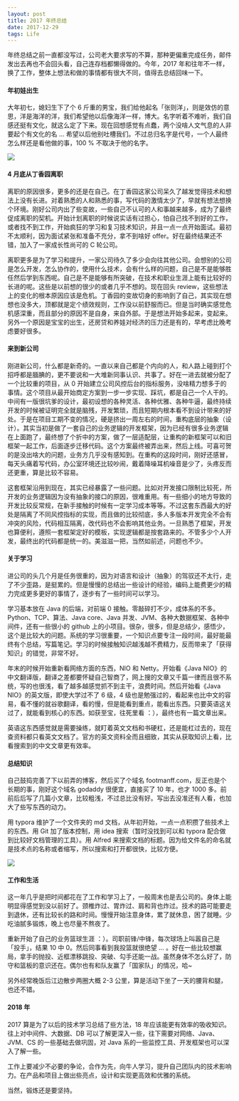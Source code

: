 ```yaml
---
layout: post
title: 2017 年终总结
date: 2017-12-29
tags: Life
---
```


年终总结之前一直都没写过，公司老大要求写的不算，那种更偏重完成任务，邮件发出去再也不会回头看，自己连存档都懒得做的。今年，2017 年和往年不一样，换了工作，整体上想法和做的事情都有很大不同，值得去总结回味一下。

<!-- more -->

#### 年初娃出生

大年初七，媳妇生下了个 6 斤重的男宝，我们给他起名「张则洋」，则是效仿的意思，洋是海洋的洋，我们希望他以后像海洋一样，博大。名字听着不难听，我们自感还挺有文化，就这么定了下来。现在回想感觉有点蠢，两个没啥人文气息的人非要起个有文化的名 … 希望以后他别吐槽我们。不过总归名字是代号，一个人最终怎么样还是看他做的事，100 % 不取决于他的名字。

![](http://note-1255449501.file.myqcloud.com/2017-12-29-121359.png)

#### 4 月底从丁香园离职

离职的原因很多，更多的还是在自己。在丁香园这家公司呆久了越发觉得技术和想法上没有长进。对着熟悉的人和熟悉的事，写代码的激情太少了，早就有想法想换个环境。刚好公司内出了些变故，一些自己不认可的人和事越来越多，成为了最终促成离职的契机。开始计划离职的时候说实话有过担心，怕自己找不到好的工作，或者找不到工作，开始疯狂的学习和复习技术知识，并且一点一点开始面试。最初不太顺利，因为面试紧张和准备不充分，拿不到啥好 offer。好在最终结果还不错，加入了一家成长性尚可的 C 轮公司。

离职更多是为了学习和提升，一家公司待久了多少会向往其他公司。会想别的公司是怎么开发，怎么协作的，使用什么技术，会有什么样的问题，自己是不是能够胜任然后学到东西呢。自己是不是能够有所突破，在技术和职业生涯上能有比较好的长进的呢。这些是以前想的很少的或者几乎不想的。现在回头 review，这些想法上的变化的根本原因应该是危机。丁香园的变故切身的影响到了自己，其实现在想想也没多大，顶都就是定个绩效规则，工作没以前舒服而已。但是当时确实感觉危机感深重，而且部分的原因不是自身，来自外部。于是想法开始多起来，变起来。另外一个原因是宝宝的出生，还房贷和养娃对经济的压力还是有的，早考虑比晚考虑要好很多。

#### 来到新公司

刚进新公司，什么都是新奇的。一直以来自己都是个内向的人，和人路上碰到打个招呼都是腼腆的，更不要说和一大堆新同事认识、共事了。好在一进去就被分配了一个比较重的项目，从 0 开始建立公司风控后台的指标服务，没啥精力想多于的事情。这个项目从最开始商定方案到一步一步实现、踩坑，都是自己一个人干的。中间有一版很坑爹的设计，最初设想的各种灵活、各种优雅、各种牛逼，最终持续开发的时候被证明完全就是脑残，开发繁琐，而且短期内根本看不到设计带来的好处。于是在项目工期不变的情况，硬是挤出一周左右的时间，重构底层的抽象（设计）。其实当初是做了一套自己的业务逻辑的开发框架，因为已经有很多业务逻辑在上面跑了，最终想了个折中的方案，做了一层适配层，让重构的新框架可以和旧框架一起工作，后面逐步迁移代码。这个方案最终被弄出来，然后上线。可喜可贺的是没出啥大的问题，业务方几乎没有感知到。在重构的这段时间，刚好还感冒，每天头痛着写代码，办公室环境还比较吵闹，戴着降噪耳机噪音是少了，头疼反而还更重，算是比较不容易。

这套框架沿用到现在，其实已经暴露了一些问题。比如对开发接口限制比较死，所开发的业务逻辑因为没有抽象的接口的原因，很难重用。有一些细小的地方导致的开发比较反常规，在新手接触的时候有一定学习成本等等。不过这套东西最大的好处是隔离了不同风控指标的实现，而且做的比较彻底，多人多版本开发完全不会有冲突的风险，代码相互隔离，改代码也不会影响其他业务。一旦熟悉了框架，开发也算便利，遵照一套框架定好的模板，实现逻辑都是按套路来的。不管多少个人开发，最终出的代码都是统一的。美滋滋一把，当然如前述，问题也不少。

#### 关于学习

进公司的头几个月是任务很重的，因为对语言和设计（抽象）的驾驭还不太行，走了不少歪路，是挺累的。但是慢慢的总结出一些设计的经验，编码上能费更少的精力完成更多更好的事情了，逐步有了一些时间可以学习。

学习基本放在 Java 的后端，对前端 0 接触。零敲碎打不少，成体系的不多。Python、TCP、算法、Java core、Java 并发、JVM、各种大数据框架、各种中间件，还有一些很小的 github 上的小项目。很杂，很多，但是总结少，感悟少，这个是比较大的问题。系统的学习很重要，一个知识点要专注一段时间，最好能最终有个总结，写篇笔记。学习的时候接触知识越浅越不费精力，反而带来了「获得知识」的错觉，非常不好。

年末的时候开始重新看网络方面的东西，NIO 和 Netty。开始看《Java NIO》的中文翻译版，翻译之差都要怀疑自己智商了，网上搜的文章又千篇一律而且很不系统，写的也很浅，看了越多越感觉抓不到主干，浪费时间。然后开始看《Java NIO》的英文版，即使大学过不了 6 级，4 级也是勉强过的，看起来也比中文的容易，看不懂的就谷歌翻译，看的慢，但是能看到重点，能看出东西。只要英语这关过了，就能看到核心的东西。如获至宝，往死里看 ：），最终也有一篇文章出来。

英语这东西感觉就是需要操练，就盯着英文文档和书硬杠，还是能杠过去的，现在查资料都只看英文文档了。官方的英文资料全而且细致，其实从获取知识上看，比看搜索到的中文文章更有效率。 

#### 总结知识

自己鼓捣完善了下以前弄的博客，然后买了个域名 footmanff.com，反正也是个长期的事，刚好这个域名 godaddy 很便宜，直接买了 10 年，也才 1000 多。前前后后写了几篇小文章，比较粗浅，不过总比没有好。写出去没准还有人看，也加大了些写东西的动力。

用 typora 维护了一个文件夹的 md 文档，从年初开始，一点一点积攒了些技术上的东西。用 Git 加了版本控制，用 idea 搜索（暂时没找到可以和 typora 配合做到比较好文档管理的工具）。用 Alfred 来搜索文档的标题。因为给文件名的命名就是技术点的名称或者缩写，所以搜索和打开都很快，比较方便。

![](http://note-1255449501.file.myqcloud.com/2017-12-29-115745.png)

#### 工作和生活

这一年几乎是把时间都花在了工作和学习上了，一般周末也是去公司的。身体上能明显得感觉到没以前好了。颈椎炸过、胃炸过、肩和背也炸过。技术的路可能要走到退休，还有比较长的路和时间。慢慢开始注意身体，累了就休息，困了就睡。少吃油腻多锻炼，晚上也尽量不熬夜了。

重新开始了自己的业务篮球生涯 ：）。司职前锋/中锋，每次球场上叫嚣自己是「投手」，结果 10 中 0。然后同事看到我投篮就很绝望 … 。好在一些比较想赢局，拿手的抛投、近框漂移跳投、突破、勾手还能一战。虽然身体不怎么好了，防守和篮板的意识还在。偶尔也有和队友赢了「国家队」的情况，哈~

另外经常晚饭后江边散步两圈大概 2-3 公里，算是活动下坐了一天的腰背和腿，也还不错。

#### 2018 年

2017 算是为了以后的技术学习总结了些方法，18 年应该能更有效率的吸收知识。往上对中间件、大数据、DB 可以了解更深入一些，往下需要对网络、Java、JVM、CS 的一些基础去做巩固，对 Java 系的一些监控工具、开发框架也可以深入了解一些。

 工作上要减少不必要的争论，合作为先，向牛人学习，提升自己团队内的技术影响力。在产品和项目上做出些亮点，设计和实现更高效和优雅的系统。

当然，锻炼还是要坚持。